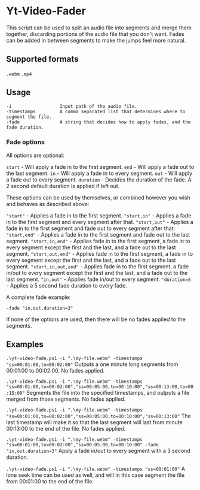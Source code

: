# Yt-Video-Fader

This script can be used to split an audio file into segments and merge them together, discarding portions of the audio file that you don't want. Fades can be added in between segments to make the jumps feel more natural.

## Supported formats

`.webm`
`.mp4`

## Usage

```
-i                  Input path of the audio file.
-timestamps         A comma separated list that determines where to segment the file.
-fade               A string that decides how to apply fades, and the fade duration.
```

### Fade options

All options are optional:

`start` - Will apply a fade in to the first segment.
`end` - Will apply a fade out to the last segment.
`in` - Will apply a fade in to every segment.
`out` - Will apply a fade out to every segment.
`duration` - Decides the duration of the fade. A 2 second default duration is applied if left out.

These options can be used by themselves, or combined however you wish and behaves as described above:

`"start"` - Applies a fade in to the first segment.
`"start,in"` - Applies a fade in to the first segment and every segment after that.
`"start,out"` - Applies a fade in to the first segment and fade out to every segment after that.
`"start,end"` - Applies a fade in to the first segment and fade out to the last segment.
`"start,in,end"` - Applies fade in to the first segment, a fade in to every segment except the first and the last, and a fade out to the last segment.
`"start,out,end"` - Applies fade in to the first segment, a fade in to every segment except the first and the last, and a fade out to the last segment.
`"start,in,out,end"` - Applies fade in to the first segment, a fade in/out to every segment except the first and the last, and a fade out to the last segment.
`"in,out"` - Applies fade in/out to every segment.
`"duration=5` - Applies a 5 second fade duration to every fade.

A complete fade example:

`-fade "in,out,duration=3"`

If none of the options are used, then there will be no fades applied to the segments.

## Examples

`.\yt-video-fade.ps1 -i ".\my-file.webm" -timestamps "ss=00:01:00,to=00:02:00"`
Outputs a one minute long segments from 00:01:00 to 00:02:00. No fades applied.

`.\yt-video-fade.ps1 -i ".\my-file.webm" -timestamps "ss=00:01:00,to=00:02:00","ss=00:05:00,to=00:10:00","ss=00:13:00,to=00:15:00"`
Segments the file into the specified timestamps, and outputs a file merged from those segments. No fades applied.

`.\yt-video-fade.ps1 -i ".\my-file.webm" -timestamps "ss=00:01:00,to=00:02:00","ss=00:05:00,to=00:10:00","ss=00:13:00"`
The last timestamp will make it so that the last segment will last from minute 00:13:00 to the end of the file. No fades applied.

`.\yt-video-fade.ps1 -i ".\my-file.webm" -timestamps "ss=00:01:00,to=00:02:00","ss=00:05:00,to=00:10:00" -fade "in,out,duration=3"`
Apply a fade in/out to every segment with a 3 second duration.

`.\yt-video-fade.ps1 -i ".\my-file.webm" -timestamps "ss=00:01:00"`
A lone seek time can be used as well, and will in this case segment the file from 00:01:00 to the end of the file.